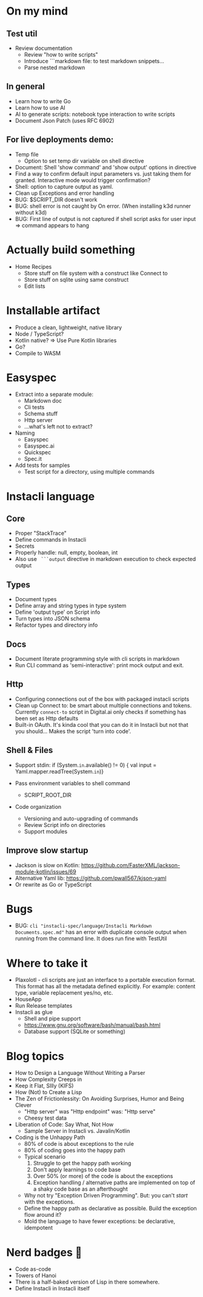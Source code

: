 # On my mind

## Test util

* Review documentation
    * Review "how to write scripts"
    * Introduce ```markdown file: to test markdown snippets...
    * Parse nested markdown

## In general

* Learn how to write Go
* Learn how to use AI
* AI to generate scripts: notebook type interaction to write scripts
* Document Json Patch (uses RFC 6902)

## For live deployments demo:

* Temp file
    * Option to set temp dir variable on shell directive
* Document: Shell 'show command' and 'show output' options in directive
* Find a way to confirm default input parameters vs. just taking them for granted. Interactive mode would trigger
  confirmation?
* Shell: option to capture output as yaml.
* Clean up Exceptions and error handling
* BUG: $SCRIPT_DIR doesn't work
* BUG: shell error is not caught by On error. (When installing k3d runner without k3d)
* BUG: First line of output is not captured if shell script asks for user input => command appears to hang

# Actually build something

* Home Recipes
    * Store stuff on file system with a construct like Connect to
    * Store stuff on sqlite using same construct
    * Edit lists

# Installable artifact

* Produce a clean, lightweight, native library
* Node / TypeScript?
* Kotlin native? => Use Pure Kotlin libraries
* Go?
* Compile to WASM

# Easyspec

* Extract into a separate module:
    * Markdown doc
    * Cli tests
    * Schema stuff
    * Http server
    * ...what's left not to extract?
* Naming
    * Easyspec
    * Easyspec.ai
    * Quickspec
    * Spec.it
* Add tests for samples
    * Test script for a directory, using multiple commands

# Instacli language

## Core

* Proper "StackTrace"
* Define commands in Instacli
* Secrets
* Properly handle: null, empty, boolean, int
* Also use ` ```output` directive in markdown execution to check expected output

## Types

* Document types
* Define array and string types in type system
* Define 'output type' on Script info
* Turn types into JSON schema
* Refactor types and directory info

## Docs

* Document literate programming style with cli scripts in markdown
* Run CLI command as 'semi-interactive': print mock output and exit.

## Http

* Configuring connections out of the box with packaged instacli scripts
* Clean up Connect to: be smart about multiple connections and tokens. Currently `connect-to` script in Digital.ai only
  checks if something has been set as Http defaults
* Built-in OAuth. It's kinda cool that you can do it in Instacli but not that you should... Makes the script 'turn into
  code'.

## Shell & Files

* Support stdin:
  if (System.`in`.available() != 0) { val input = Yaml.mapper.readTree(System.`in`)}

* Pass environment variables to shell command
    * SCRIPT_ROOT_DIR

* Code organization
    * Versioning and auto-upgrading of commands
    * Review Script info on directories
    * Support modules

## Improve slow startup

* Jackson is slow on Kotlin: https://github.com/FasterXML/jackson-module-kotlin/issues/69
* Alternative Yaml lib: https://github.com/pwall567/kjson-yaml
* Or rewrite as Go or TypeScript

# Bugs

* BUG: `cli "instacli-spec/language/Instacli Markdown Documents.spec.md"` has an error with duplicate console output
  when running from the command line. It does run fine with TestUtil

# Where to take it

* Plaxolotl - cli scripts are just an interface to a portable execution format. This format has all the metadata defined
  explicitly. For example: content type, variable replacement yes/no, etc.
* HouseApp
* Run Release templates
* Instacli as glue
    * Shell and pipe support
    * https://www.gnu.org/software/bash/manual/bash.html
    * Database support (SQLite or something)

# Blog topics

* How to Design a Language Without Writing a Parser
* How Complexity Creeps in
* Keep it Flat, SIlly (KIFS)
* How (Not) to Create a Lisp
* The Zen of Frictionlessity: On Avoiding Surprises, Humor and Being Clever
    * "Http server" was "Http endpoint" was: "Http serve"
    * Cheesy test data
* Liberation of Code: Say What, Not How
    * Sample Server in Instacli vs. Javalin/Kotlin
* Coding is the Unhappy Path
    * 80% of code is about exceptions to the rule
    * 80% of coding goes into the happy path
    * Typical scenario
        1. Struggle to get the happy path working
        2. Don't apply learnings to code base
        3. Over 50% (or more) of the code is about the exceptions
        4. Exception handling / alternative paths are implemented on top of a shaky code base as an afterthought
    * Why not try "Exception Driven Programming". But: you can't _start_ with the exceptions.
    * Define the happy path as declarative as possible. Build the exception flow around it?
    * Mold the language to have fewer exceptions: be declarative, idempotent

# Nerd badges 🦡

* Code as-code
* Towers of Hanoi
* There is a half-baked version of Lisp in there somewhere.
* Define Instacli in Instacli itself